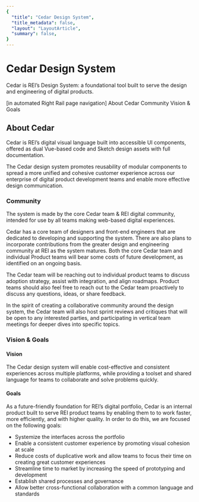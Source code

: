 ```yaml
---
{
  "title": "Cedar Design System",
  "title_metadata": false,
  "layout": "LayoutArticle",
  "summary": false,
}
---
```


# Cedar Design System

Cedar is REI’s Design System: a foundational tool built to serve the design and engineering of digital products. 

[in automated Right Rail page navigation]
About Cedar
Community
Vision & Goals

## About Cedar

Cedar is REI’s digital visual language built into accessible UI components, offered as dual Vue-based code and Sketch design assets with full documentation.

<cdr-img :src="$withBase(`/about/cedar1.png`)" alt="Cedar provides design assets for sketch, Vue.js components and the documentation to use them."/>

The Cedar design system promotes reusability of modular components to spread a more unified and cohesive customer experience across our enterprise of digital product development teams and enable more effective design communication.

### Community

The system is made by the core Cedar team & REI digital community, intended for use by all teams making web-based digital experiences.

Cedar has a core team of designers and front-end engineers that are dedicated to developing and supporting the system. There are also plans to incorporate contributions from the greater design and engineering community at REI as the system matures. Both the core Cedar team and individual Product teams will bear some costs of future development, as identified on an ongoing basis.

The Cedar team will be reaching out to individual product teams to discuss adoption strategy, assist with integration, and align roadmaps. Product teams should also feel free to reach out to the Cedar team proactively to discuss any questions, ideas, or share feedback.

In the spirit of creating a collaborative community around the design system, the Cedar team will also host sprint reviews and critiques that will be open to any interested parties, and participating in vertical team meetings for deeper dives into specific topics.

### Vision & Goals

#### Vision

The Cedar design system will enable cost-effective and consistent experiences across multiple platforms, while providing a toolset and shared language for teams to collaborate and solve problems quickly.

#### Goals

As a future-friendly foundation for REI’s digital portfolio, Cedar is an internal product built to serve REI product teams by enabling them to to work faster, more efficiently, and with higher quality. In order to do this, we are focused on the following goals:

- Systemize the interfaces across the portfolio
- Enable a consistent customer experience by promoting visual cohesion at scale
- Reduce costs of duplicative work and allow teams to focus their time on creating great customer experiences 
- Streamline time to market by increasing the speed of prototyping and development
- Establish shared processes and governance
- Allow better cross-functional collaboration with a common language and standards
